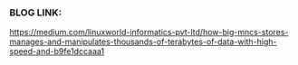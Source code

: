 ### BLOG LINK:
https://medium.com/linuxworld-informatics-pvt-ltd/how-big-mncs-stores-manages-and-manipulates-thousands-of-terabytes-of-data-with-high-speed-and-b9fe1dccaaa1
